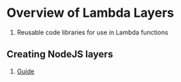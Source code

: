 # Overview of Lambda Layers

1. Reusable code libraries for use in Lambda functions

## Creating NodeJS layers

1. [Guide](https://aws.plainenglish.io/using-layers-on-aws-lambda-nodejs-77ba8c4f2a17)

